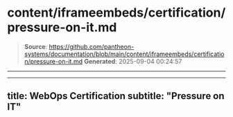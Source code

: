 # content/iframeembeds/certification/pressure-on-it.md

> **Source**: https://github.com/pantheon-systems/documentation/blob/main/content/iframeembeds/certification/pressure-on-it.md
> **Generated**: 2025-09-04 00:24:57

---

---
title: WebOps Certification
subtitle: "Pressure on IT"
---

<Partial file="certification-guide/pressure-on-it.md" />
